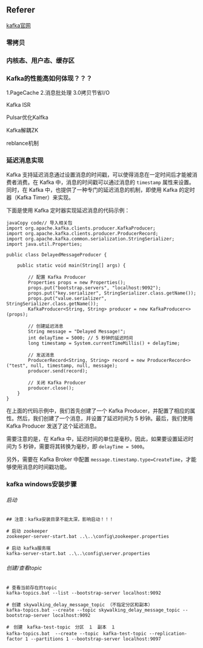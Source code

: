 ## Referer

[kafka官网](https://kafka.apache.org/)

### 零拷贝

### 内核态、用户态、缓存区

### Kafka的性能高如何体现？？？

1.PageCache
2.消息批处理
3.0拷贝节省I/O

Kafka ISR

Pulsar优化Kalfka

Kafka解耦ZK

reblance机制



### 延迟消息实现

Kafka 支持延迟消息通过设置消息的时间戳，可以使得消息在一定时间后才能被消费者消费。在 Kafka 中，消息的时间戳可以通过消息的 `timestamp` 属性来设置。同时，在 Kafka 中，也提供了一种专门的延迟消息的机制，即使用 Kafka 的定时器（Kafka Timer）来实现。

下面是使用 Kafka 定时器实现延迟消息的代码示例：

```
javaCopy code// 导入相关包
import org.apache.kafka.clients.producer.KafkaProducer;
import org.apache.kafka.clients.producer.ProducerRecord;
import org.apache.kafka.common.serialization.StringSerializer;
import java.util.Properties;

public class DelayedMessageProducer {

    public static void main(String[] args) {

        // 配置 Kafka Producer
        Properties props = new Properties();
        props.put("bootstrap.servers", "localhost:9092");
        props.put("key.serializer", StringSerializer.class.getName());
        props.put("value.serializer", StringSerializer.class.getName());
        KafkaProducer<String, String> producer = new KafkaProducer<>(props);

        // 创建延迟消息
        String message = "Delayed Message!";
        int delayTime = 5000; // 5 秒钟的延迟时间
        long timestamp = System.currentTimeMillis() + delayTime;

        // 发送消息
        ProducerRecord<String, String> record = new ProducerRecord<>("test", null, timestamp, null, message);
        producer.send(record);

        // 关闭 Kafka Producer
        producer.close();
    }
}
```

在上面的代码示例中，我们首先创建了一个 Kafka Producer，并配置了相应的属性。然后，我们创建了一个消息，并设置了延迟时间为 5 秒钟。最后，我们使用 Kafka Producer 发送了这个延迟消息。

需要注意的是，在 Kafka 中，延迟时间的单位是毫秒。因此，如果要设置延迟时间为 5 秒钟，需要将其转换为毫秒，即 `delayTime = 5000`。

另外，需要在 Kafka Broker 中配置 `message.timestamp.type=CreateTime`，才能够使用消息的时间戳功能。



### kafka windows安装步骤

###### 启动

```shell
## 注意：kafka安装目录不能太深，影响启动！！！

# 启动 zookeeper
zookeeper-server-start.bat ..\..\config\zookeeper.properties

# 启动 kafka服务端
kafka-server-start.bat ..\..\config\server.properties
```

###### 创建/查看topic

```shell
# 查看当前存在的topic
kafka-topics.bat --list --bootstrap-server localhost:9092

# 创建 skywalking_delay_message_topic （不指定分区和副本）
kafka-topics.bat --create --topic skywalking_delay_message_topic --bootstrap-server localhost:9092

#　创建　kafka-test-topic　分区　１　副本　１
kafka-topics.bat  --create --topic　kafka-test-topic --replication-factor 1 --partitions 1 --bootstrap-server localhost:9097 
```

